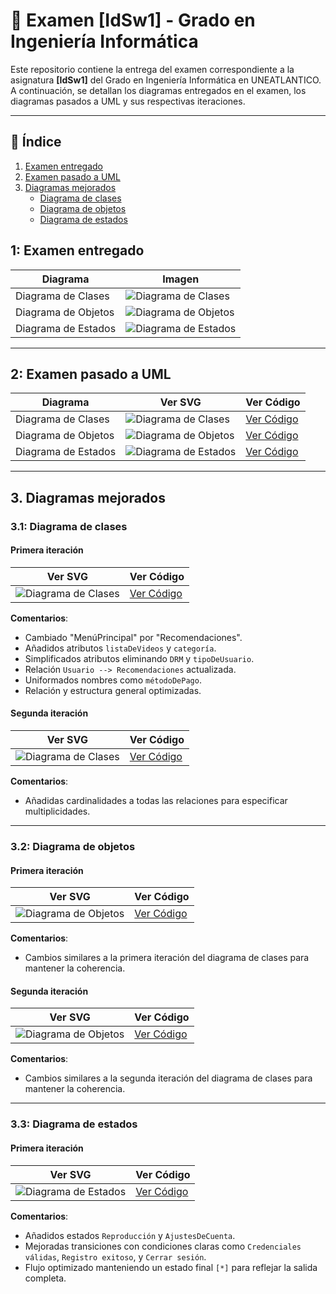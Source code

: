 # 📝 Examen [IdSw1] - Grado en Ingeniería Informática

Este repositorio contiene la entrega del examen correspondiente a la asignatura **[IdSw1]** del Grado en Ingeniería Informática en UNEATLANTICO. A continuación, se detallan los diagramas entregados en el examen, los diagramas pasados a UML y sus respectivas iteraciones.

---

## 📑 Índice
1. [Examen entregado](#1-examen-entregado)
2. [Examen pasado a UML](#2-examen-pasado-a-uml)
3. [Diagramas mejorados](#3-diagramas-mejorados)  
   - [Diagrama de clases](#31-diagrama-de-clases)  
   - [Diagrama de objetos](#32-diagrama-de-objetos)  
   - [Diagrama de estados](#33-diagrama-de-estados)

## 1: **Examen entregado**

| Diagrama              | Imagen                          |
|-----------------------|----------------------------------|
| Diagrama de Clases    | ![Diagrama de Clases](/images/png/diagramaDeClasesExamen.jpg) |
| Diagrama de Objetos   | ![Diagrama de Objetos](/images/png/diagramaDeObjetosExamen.jpg) |
| Diagrama de Estados   | ![Diagrama de Estados](/images/png/diagramaDeEstadosExamen.jpg) |

---

## 2: **Examen pasado a UML**

| Diagrama              | Ver SVG                          | Ver Código                          |
|-----------------------|-----------------------------------|-------------------------------------|
| Diagrama de Clases    | ![Diagrama de Clases](/images/svg/examen/DiagramaDeClasesExamen.svg) | [Ver Código](/modelosUML/examen/diagramaDeClasesExamen.puml) |
| Diagrama de Objetos   | ![Diagrama de Objetos](/images/svg/examen/diagramaDeObjetosExamen.svg) | [Ver Código](/modelosUML/examen/diagramaDeObjetosExamen.puml) |
| Diagrama de Estados   | ![Diagrama de Estados](/images/svg/examen/diagramaDeEstadosExamen.svg) | [Ver Código](/modelosUML/examen/diagramaDeEstadosExamen.puml) |

---
## 3. **Diagramas mejorados**
### 3.1: **Diagrama de clases**  
#### Primera iteración  

| Ver SVG                           | Ver Código                          |
|-----------------------------------|-------------------------------------|
| ![Diagrama de Clases](/images/svg/mejora/diagramaDeClasesMejora1.svg) | [Ver Código](/modelosUML/mejora/diagramaDeClasesMejora1.puml) |

**Comentarios**:  
- Cambiado "MenúPrincipal" por "Recomendaciones".  
- Añadidos atributos `listaDeVideos` y `categoría`.  
- Simplificados atributos eliminando `DRM` y `tipoDeUsuario`.  
- Relación `Usuario --> Recomendaciones` actualizada.  
- Uniformados nombres como `métodoDePago`.  
- Relación y estructura general optimizadas.

#### Segunda iteración

| Ver SVG                           | Ver Código                          |
|-----------------------------------|-------------------------------------|
| ![Diagrama de Clases](/images/svg/mejora/diagramaDeClasesMejora2.svg) | [Ver Código](/modelosUML/mejora/diagramaDeClasesMejora2.puml) |

**Comentarios**:  
- Añadidas cardinalidades a todas las relaciones para especificar multiplicidades.

---

### 3.2: **Diagrama de objetos**
#### Primera iteración  

| Ver SVG                           | Ver Código                          |
|-----------------------------------|-------------------------------------|
| ![Diagrama de Objetos](/images/svg/mejora/diagramaDeObjetosMejora1.svg)           | [Ver Código](/modelosUML/mejora/diagramaDeObjetosMejora1.puml)                      |

**Comentarios**:  
- Cambios similares a la primera iteración del diagrama de clases para mantener la coherencia.

#### Segunda iteración  

| Ver SVG                           | Ver Código                          |
|-----------------------------------|-------------------------------------|
| ![Diagrama de Objetos](/images/svg/mejora/diagramaDeObjetosMejora2.svg)           | [Ver Código](/modelosUML/mejora/diagramaDeObjetosMejora2.puml)                      |

**Comentarios**:  
- Cambios similares a la segunda iteración del diagrama de clases para mantener la coherencia.

---

### 3.3: **Diagrama de estados**
#### Primera iteración  

| Ver SVG                           | Ver Código                          |
|-----------------------------------|-------------------------------------|
| ![Diagrama de Estados](/images/svg/mejora/diagramaDeEstadosMejora1.svg)           | [Ver Código](/modelosUML/mejora/diagramaDeEstadosMejora1.puml)                      |

**Comentarios**:  
- Añadidos estados `Reproducción` y `AjustesDeCuenta`.  
- Mejoradas transiciones con condiciones claras como `Credenciales válidas`, `Registro exitoso`, y `Cerrar sesión`.  
- Flujo optimizado manteniendo un estado final `[*]` para reflejar la salida completa.

